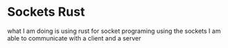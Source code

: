 # Sockets Rust
what I am doing is using rust for socket programing
using the sockets I am able to communicate with a client and a server
